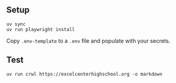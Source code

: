 
## Setup
```
uv sync
uv run playwright install
```

Copy `.env-template` to a `.env` file and populate with your secrets.

## Test
```
uv run crwl https://excelcenterhighschool.org -o markdown
```

